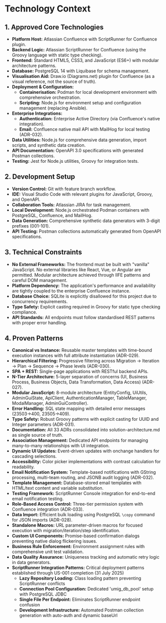 # Technology Context

## 1. Approved Core Technologies

* **Platform Host:** Atlassian Confluence with ScriptRunner for Confluence plugin.
* **Backend Logic:** Atlassian ScriptRunner for Confluence (using the Groovy language with static type checking).
* **Frontend:** Standard HTML5, CSS3, and JavaScript (ES6+) with modular architecture patterns.
* **Database:** PostgreSQL 14 with Liquibase for schema management.
* **Visualisation Aid:** Draw.io (Diagrams.net) plugin for Confluence (as a visual reference, not the source of truth).
* **Deployment & Configuration:**
  * **Containerisation:** Podman for local development environment with comprehensive orchestration.
  * **Scripting:** Node.js for environment setup and configuration management (replacing Ansible).
* **Enterprise Integrations:**
  * **Authentication:** Enterprise Active Directory (via Confluence's native integration).
  * **Email:** Confluence native mail API with MailHog for local testing (ADR-032).
* **Data Utilities:** Node.js for comprehensive data generation, import scripts, and synthetic data creation.
* **API Documentation:** OpenAPI 3.0 specifications with generated Postman collections.
* **Testing:** Jest for Node.js utilities, Groovy for integration tests.

## 2. Development Setup

* **Version Control:** Git with feature branch workflow.
* **IDE:** Visual Studio Code with relevant plugins for JavaScript, Groovy, and OpenAPI.
* **Collaboration Tools:** Atlassian JIRA for task management.
* **Local Development:** Node.js orchestrated Podman containers with PostgreSQL, Confluence, and MailHog.
* **Data Generation:** Comprehensive synthetic data generators with 3-digit prefixes (001-101).
* **API Testing:** Postman collections automatically generated from OpenAPI specifications.

## 3. Technical Constraints

* **No External Frameworks:** The frontend must be built with "vanilla" JavaScript. No external libraries like React, Vue, or Angular are permitted. Modular architecture achieved through IIFE patterns and careful DOM management.
* **Platform Dependency:** The application's performance and availability are tightly coupled to the enterprise Confluence instance.
* **Database Choice:** SQLite is explicitly disallowed for this project due to concurrency requirements.
* **Type Safety:** Explicit casting required in Groovy for static type checking compliance.
* **API Standards:** All endpoints must follow standardised REST patterns with proper error handling.

## 4. Proven Patterns

* **Canonical vs Instance:** Reusable master templates with time-bound execution instances with full attribute instantiation (ADR-029).
* **Hierarchical Filtering:** Progressive filtering across Migration → Iteration → Plan → Sequence → Phase levels (ADR-030).
* **SPA + REST:** Single-page applications with RESTful backend APIs.
* **N-Tier Architecture:** 5-layer separation of concerns (UI, Business Process, Business Objects, Data Transformation, Data Access) (ADR-027).
* **Modular JavaScript:** 8-module architecture (EntityConfig, UiUtils, AdminGuiState, ApiClient, AuthenticationManager, TableManager, ModalManager, AdminGuiController).
* **Error Handling:** SQL state mapping with detailed error messages (23503→400, 23505→409).
* **Type Safety:** Robust Groovy patterns with explicit casting for UUID and Integer parameters (ADR-031).
* **Documentation:** All 33 ADRs consolidated into solution-architecture.md as single source of truth.
* **Association Management:** Dedicated API endpoints for managing many-to-many relationships with UI integration.
* **Dynamic UI Updates:** Event-driven updates with onchange handlers for cascading selections.
* **Accessibility:** Color picker implementations with contrast calculation for readability.
* **Email Notification System:** Template-based notifications with GString processing, multi-team routing, and JSONB audit logging (ADR-032).
* **Template Management:** Database-stored email templates with HTML/text content and variable substitution.
* **Testing Framework:** ScriptRunner Console integration for end-to-end email notification testing.
* **Role-Based Access Control:** Three-tier permission system with Confluence integration (ADR-033).
* **Data Import:** Efficient bulk loading using PostgreSQL `\copy` command for JSON imports (ADR-028).
* **Standalone Macros:** URL parameter-driven macros for focused execution with migration/iteration/step identification.
* **Custom UI Components:** Promise-based confirmation dialogs preventing native dialog flickering issues.
* **Business Rule Enforcement:** Environment assignment rules with comprehensive unit test validation.
* **Data Quality Assurance:** Uniqueness tracking and automatic retry logic in data generators.
* **ScriptRunner Integration Patterns:** Critical deployment patterns established through US-001 completion (31 July 2025)
  * **Lazy Repository Loading:** Class loading pattern preventing ScriptRunner conflicts
  * **Connection Pool Configuration:** Dedicated 'umig_db_pool' setup with PostgreSQL JDBC  
  * **Single File Per Endpoint:** Eliminates ScriptRunner endpoint confusion
  * **Development Infrastructure:** Automated Postman collection generation with auto-auth and dynamic baseUrl
